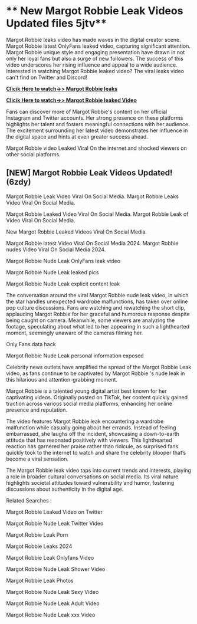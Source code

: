 
# ** New Margot Robbie Leak Videos Updated files 5jtv** #

  Margot Robbie   leaks video has made waves in the digital creator scene.  Margot Robbie   latest OnlyFans leaked video, capturing significant attention.  Margot Robbie   unique style and engaging presentation have drawn in not only her loyal fans but also a surge of new followers. The success of this video underscores her rising influence and appeal to a wide audience. Interested in watching Margot Robbie   leaked video? The viral leaks video can't find on Twitter and Discord!

**[Clicik Here to watch->>  Margot Robbie  leaks ](http://xflirt.top)**

**[Clicik Here to watch->>  Margot Robbie leaked Video](http://xflirt.top)**

Fans can discover more of Margot Robbie's content on her official Instagram and Twitter accounts. Her strong presence on these platforms highlights her talent and fosters meaningful connections with her audience. The excitement surrounding her latest video demonstrates her influence in the digital space and hints at even greater success ahead.

  Margot Robbie   video Leaked Viral On the internet and shocked viewers on other social platforms.

## [NEW] Margot Robbie   Leak Videos Updated!  (6zdy) ##

  Margot Robbie   Leak Video Viral On Social Media.  Margot Robbie   Leaks Video Viral On Social Media.

  Margot Robbie   Leaked Video Viral On Social Media.  Margot Robbie   Leak of Video Viral On Social Media.

New Margot Robbie   Leaked Videos Viral On Social Media.

  Margot Robbie   latest Video Viral On Social Media 2024.  Margot Robbie   nudes Video Viral On Social Media 2024.

  Margot Robbie   Nude Leak OnlyFans leak video

  Margot Robbie   Nude Leak leaked pics

  Margot Robbie   Nude Leak explicit content leak

The conversation around the viral Margot Robbie   nude leak video, in which the star handles unexpected wardrobe malfunctions, has taken over online pop culture discussions. Fans are watching and rewatching the short clip, applauding Margot Robbie   for her graceful and humorous response despite being caught on camera. Meanwhile, some viewers are analyzing the footage, speculating about what led to her appearing in such a lighthearted moment, seemingly unaware of the cameras filming her.

Only Fans data hack

  Margot Robbie   Nude Leak personal information exposed

Celebrity news outlets have amplified the spread of the Margot Robbie   Leak video, as fans continue to be captivated by Margot Robbie  's nude leak in this hilarious and attention-grabbing moment.

  Margot Robbie   is a talented young digital artist best known for her captivating videos. Originally posted on TikTok, her content quickly gained traction across various social media platforms, enhancing her online presence and reputation.

The video features Margot Robbie   leak encountering a wardrobe malfunction while casually going about her errands. Instead of feeling embarrassed, she laughs off the incident, showcasing a down-to-earth attitude that has resonated positively with viewers. This lighthearted reaction has garnered her praise rather than ridicule, as surprised fans quickly took to the internet to watch and share the celebrity blooper that’s become a viral sensation.

The Margot Robbie   leak video taps into current trends and interests, playing a role in broader cultural conversations on social media. Its viral nature highlights societal attitudes toward vulnerability and humor, fostering discussions about authenticity in the digital age.

Related Searches :

  Margot Robbie   Leaked Video on Twitter

  Margot Robbie   Nude Leak Twitter Video

  Margot Robbie   Leak Porn

  Margot Robbie   Leaks 2024

  Margot Robbie   Leak Onlyfans Video

  Margot Robbie   Nude Leak Shower Video

  Margot Robbie   Leak Photos

  Margot Robbie   Nude Leak Sexy Video

  Margot Robbie   Nude Leak Adult Video

  Margot Robbie   Nude Leak xxx Video


